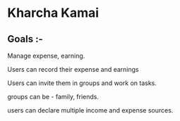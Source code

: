 # Kharcha Kamai

## Goals :-

Manage expense, earning.

Users can record their expense and earnings

Users can invite them in groups and work on tasks.

groups can be - family, friends.

users can declare multiple income and expense sources.
